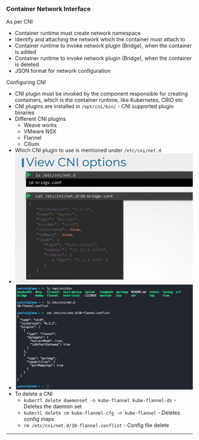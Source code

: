 
### Container Network Interface

As per CNI
- Container runtime must create network namespace
- Identify and attaching the network which the container must attach to
- Container runtime to invoke network plugin (Bridge), when the container is added
- Container runtime to invoke network plugin (Bridge), when the container is deleted
- JSON format for network configuration

Configuring CNI
- CNI plugin must be invoked by the component responsible for creating containers, which is the container runtime, like Kubernetes, CRIO etc
- CNI plugins are installed in `/opt/cni/bin/` - CNI supported plugin binaries
- Different CNI plugins
	- Weave works
	- VMware NSX
	- Flannel
	- Cilium
- Which CNI plugin to use is mentioned under `/etc/cni/net.d`
- ![cnisamplefile.png](Attachments/cnisamplefile.png)
- ![cniconfigure.png](Attachments/cniconfigure.png)
- To delete a CNI
	- `kubectl delete daemonset -n kube-flannel kube-flannel-ds` - Deletes the daemon set
	- `kubectl delete cm kube-flannel-cfg -n kube-flannel` - Deletes config maps
	- `rm /etc/cni/net.d/10-flannel.conflist` - Config file delete

---
